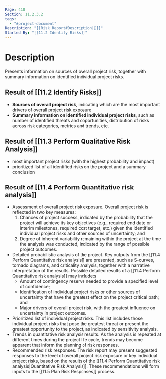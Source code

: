 ```yaml
---
Page: 418
Section: 11.2.3.2
tags:
  - "#project-document"
Description: "[[Risk Report#Description|📝]]"
Started By: "[[11.2 Identify Risks]]"
---
```

# Description
Presents information on sources of overall project risk, together with summary information on identified individual project risks.
## Result of [[11.2 Identify Risks]]
- **Sources of overall project risk**, indicating which are the most important drivers of overall project risk exposure
- **Summary information on identified individual project risks**, such as number of identified threats and opportunities, distribution of risks across risk categories, metrics and trends, etc.
## Result of [[11.3 Perform Qualitative Risk Analysis]]
- most important project risks (with the highest probability and impact)
- prioritized list of all identified risks on the project and a summary conclusion
## Result of [[11.4 Perform Quantitative risk analysis]]
- Assessment of overall project risk exposure. Overall project risk is reflected in two key measures:
	1. Chances of project success, indicated by the probability that the project will achieve its key objectives (e.g., required end date or interim milestones, required cost target, etc.) given the identified individual project risks and other sources of uncertainty; and
	2. Degree of inherent variability remaining within the project at the time the analysis was conducted, indicated by the range of possible project outcomes.
- Detailed probabilistic analysis of the project. Key outputs from the [[11.4 Perform Quantitative risk analysis]] are presented, such as S-curves, tornado diagrams, and criticality analysis, together with a narrative interpretation of the results. Possible detailed results of a [[11.4 Perform Quantitative risk analysis]] may include:s
	- Amount of contingency reserve needed to provide a specified level of confidence;
	- Identification of individual project risks or other sources of uncertainty that have the greatest effect on the project critical path; and
	- Major drivers of overall project risk, with the greatest influence on uncertainty in project outcomes.
- Prioritized list of individual project risks. This list includes those individual project risks that pose the greatest threat or present the greatest opportunity to the project, as indicated by sensitivity analysis.
- Trends in quantitative risk analysis results. As the analysis is repeated at different times during the project life cycle, trends may become apparent that inform the planning of risk responses.
- Recommended risk responses. The risk report may present suggested responses to the level of overall project risk exposure or key individual project risks, based on the results of the [[11.4 Perform Quantitative risk analysis|Quantitative Risk Analysis]]. These recommendations will form inputs to the [[11.5 Plan Risk Responses]] process.